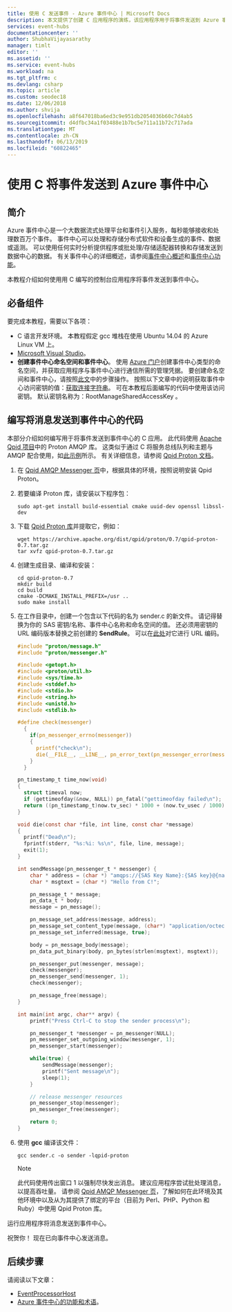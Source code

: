 ```yaml
---
title: 使用 C 发送事件 - Azure 事件中心 | Microsoft Docs
description: 本文提供了创建 C 应用程序的演练，该应用程序用于将事件发送到 Azure 事件中心。
services: event-hubs
documentationcenter: ''
author: ShubhaVijayasarathy
manager: timlt
editor: ''
ms.assetid: ''
ms.service: event-hubs
ms.workload: na
ms.tgt_pltfrm: c
ms.devlang: csharp
ms.topic: article
ms.custom: seodec18
ms.date: 12/06/2018
ms.author: shvija
ms.openlocfilehash: a8f647018ba6ed3c9e951db2054036b60c7d4ab5
ms.sourcegitcommit: d4dfbc34a1f03488e1b7bc5e711a11b72c717ada
ms.translationtype: MT
ms.contentlocale: zh-CN
ms.lasthandoff: 06/13/2019
ms.locfileid: "60822465"
---
```

# <a name="send-events-to-azure-event-hubs-using-c"></a>使用 C 将事件发送到 Azure 事件中心

## <a name="introduction"></a>简介
Azure 事件中心是一个大数据流式处理平台和事件引入服务，每秒能够接收和处理数百万个事件。 事件中心可以处理和存储分布式软件和设备生成的事件、数据或遥测。 可以使用任何实时分析提供程序或批处理/存储适配器转换和存储发送到数据中心的数据。 有关事件中心的详细概述，请参阅[事件中心概述](event-hubs-about.md)和[事件中心功能](event-hubs-features.md)。

本教程介绍如何使用用 C 编写的控制台应用程序将事件发送到事件中心。 

## <a name="prerequisites"></a>必备组件
要完成本教程，需要以下各项：

* C 语言开发环境。 本教程假定 gcc 堆栈在使用 Ubuntu 14.04 的 Azure Linux VM 上。
* [Microsoft Visual Studio](https://www.visualstudio.com/)。
* **创建事件中心命名空间和事件中心**。 使用 [Azure 门户](https://portal.azure.com)创建事件中心类型的命名空间，并获取应用程序与事件中心进行通信所需的管理凭据。 要创建命名空间和事件中心，请按照[此文](event-hubs-create.md)中的步骤操作。 按照以下文章中的说明获取事件中心访问密钥的值：[获取连接字符串](event-hubs-get-connection-string.md#get-connection-string-from-the-portal)。 可在本教程后面编写的代码中使用该访问密钥。 默认密钥名称为：RootManageSharedAccessKey  。

## <a name="write-code-to-send-messages-to-event-hubs"></a>编写将消息发送到事件中心的代码
本部分介绍如何编写用于将事件发送到事件中心的 C 应用。 此代码使用 [Apache Qpid 项目](https://qpid.apache.org/)中的 Proton AMQP 库。 这类似于通过 C 将服务总线队列和主题与 AMQP 配合使用，如[此示例](https://code.msdn.microsoft.com/Using-Apache-Qpid-Proton-C-afd76504)所示。 有关详细信息，请参阅 [Qpid Proton 文档](https://qpid.apache.org/proton/index.html)。

1. 在 [Qpid AMQP Messenger 页](https://qpid.apache.org/proton/messenger.html)中，根据具体的环境，按照说明安装 Qpid Proton。
2. 若要编译 Proton 库，请安装以下程序包：
   
    ```shell
    sudo apt-get install build-essential cmake uuid-dev openssl libssl-dev
    ```
3. 下载 [Qpid Proton 库](https://qpid.apache.org/proton/index.html)并提取它，例如：
   
    ```shell
    wget https://archive.apache.org/dist/qpid/proton/0.7/qpid-proton-0.7.tar.gz
    tar xvfz qpid-proton-0.7.tar.gz
    ```
4. 创建生成目录、编译和安装：
   
    ```shell
    cd qpid-proton-0.7
    mkdir build
    cd build
    cmake -DCMAKE_INSTALL_PREFIX=/usr ..
    sudo make install
    ```
5. 在工作目录中，创建一个包含以下代码的名为 sender.c  的新文件。 请记得替换为你的 SAS 密钥/名称、事件中心名称和命名空间的值。 还必须用密钥的 URL 编码版本替换之前创建的 **SendRule**。 可以在[此处](https://www.w3schools.com/tags/ref_urlencode.asp)对它进行 URL 编码。
   
    ```c
    #include "proton/message.h"
    #include "proton/messenger.h"
   
    #include <getopt.h>
    #include <proton/util.h>
    #include <sys/time.h>
    #include <stddef.h>
    #include <stdio.h>
    #include <string.h>
    #include <unistd.h>
    #include <stdlib.h>
   
    #define check(messenger)                                                     \
      {                                                                          \
        if(pn_messenger_errno(messenger))                                        \
        {                                                                        \
          printf("check\n");                                                     \
          die(__FILE__, __LINE__, pn_error_text(pn_messenger_error(messenger))); \
        }                                                                        \
      }
   
    pn_timestamp_t time_now(void)
    {
      struct timeval now;
      if (gettimeofday(&now, NULL)) pn_fatal("gettimeofday failed\n");
      return ((pn_timestamp_t)now.tv_sec) * 1000 + (now.tv_usec / 1000);
    }  
   
    void die(const char *file, int line, const char *message)
    {
      printf("Dead\n");
      fprintf(stderr, "%s:%i: %s\n", file, line, message);
      exit(1);
    }
   
    int sendMessage(pn_messenger_t * messenger) {
        char * address = (char *) "amqps://{SAS Key Name}:{SAS key}@{namespace name}.servicebus.windows.net/{event hub name}";
        char * msgtext = (char *) "Hello from C!";
   
        pn_message_t * message;
        pn_data_t * body;
        message = pn_message();
   
        pn_message_set_address(message, address);
        pn_message_set_content_type(message, (char*) "application/octect-stream");
        pn_message_set_inferred(message, true);
   
        body = pn_message_body(message);
        pn_data_put_binary(body, pn_bytes(strlen(msgtext), msgtext));
   
        pn_messenger_put(messenger, message);
        check(messenger);
        pn_messenger_send(messenger, 1);
        check(messenger);
   
        pn_message_free(message);
    }
   
    int main(int argc, char** argv) {
        printf("Press Ctrl-C to stop the sender process\n");
   
        pn_messenger_t *messenger = pn_messenger(NULL);
        pn_messenger_set_outgoing_window(messenger, 1);
        pn_messenger_start(messenger);
   
        while(true) {
            sendMessage(messenger);
            printf("Sent message\n");
            sleep(1);
        }
   
        // release messenger resources
        pn_messenger_stop(messenger);
        pn_messenger_free(messenger);
   
        return 0;
    }
    ```
6. 使用 **gcc** 编译该文件：
   
    ```
    gcc sender.c -o sender -lqpid-proton
    ```

    > [!NOTE]
    > 此代码使用传出窗口 1 以强制尽快发出消息。 建议应用程序尝试批处理消息，以提高吞吐量。 请参阅 [Qpid AMQP Messenger 页](https://qpid.apache.org/proton/messenger.html)，了解如何在此环境及其他环境中以及从为其提供了绑定的平台（目前为 Perl、PHP、Python 和 Ruby）中使用 Qpid Proton 库。

运行应用程序将消息发送到事件中心。 

祝贺你！ 现在已向事件中心发送消息。

## <a name="next-steps"></a>后续步骤
请阅读以下文章：

- [EventProcessorHost](event-hubs-event-processor-host.md)
- [Azure 事件中心的功能和术语](event-hubs-features.md)。


<!-- Images. -->
[21]: ./media/event-hubs-c-ephcs-getstarted/run-csharp-ephcs1.png
[24]: ./media/event-hubs-c-ephcs-getstarted/receive-eph-c.png
